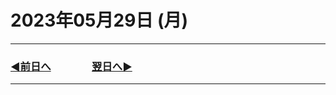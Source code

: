 # 2023年05月29日 (月)

---

### [◀️前日へ](https://github.com/yuasys/chatty-journal/blob/main/2023/05/2023-05-28.md)&emsp;&emsp;&emsp;&emsp;[翌日へ▶️](https://github.com/yuasys/chatty-journal/blob/main/2023/05/2023-05-30.md)

---
